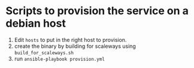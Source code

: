 Scripts to provision the service on a debian host
======================

1) Edit `hosts` to put in the right host to provision.
2) create the binary by building for scaleways using `build_for_scaleways.sh`
3) run `ansible-playbook provision.yml`

